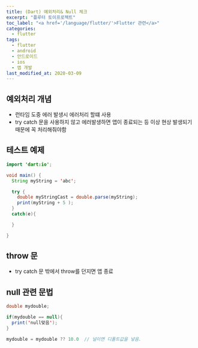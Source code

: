 ```yaml
---
title: (Dart) 예외처리& Null 체크
excerpt: "플루터 토이프로젝트"
toc_label: "<a href='/language/flutter/'>Flutter 관련</a>"
categories:
  - flutter
tags:
  - flutter
  - android
  - 안드로이드
  - ios
  - 앱 개발
last_modified_at: 2020-03-09
---
```


## 예외처리 개념
- 런타임 도중 에러 발생시 에러처리 할떄 사용
- try catch 문을 사용하지 않고 에러발생하면 앱이 종료되는 등 이상 현상 발생되기 때문에 꼭 처리해줘야함

## 테스트 예제

~~~java
import 'dart:io';

void main() {
  String myString = 'abc';

  try {
    double myStringCast = double.parse(myString);
    print(myString + 5 ); 
  }
  catch(e){

  }

}
~~~

## throw 문
- try catch 문 밖에서 throw를 던지면 앱 종료



## null 관련 문법
~~~java
double mydouble;

if(mydouble == null){
  print('null맞음');
}

mydouble = mydouble ?? 10.0  // 널이면 디폴트값을 넣음.

~~~

